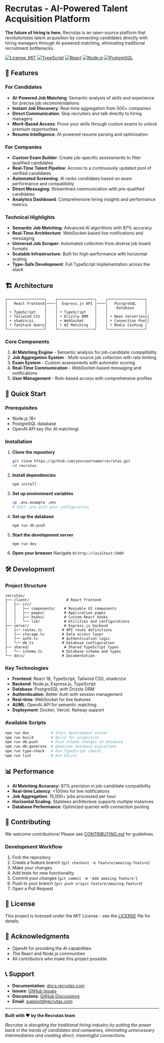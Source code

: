 # Recrutas - AI-Powered Talent Acquisition Platform

**The future of hiring is here.** Recrutas is an open-source platform that revolutionizes talent acquisition by connecting candidates directly with hiring managers through AI-powered matching, eliminating traditional recruitment bottlenecks.

[![License: MIT](https://img.shields.io/badge/License-MIT-yellow.svg)](https://opensource.org/licenses/MIT)
[![TypeScript](https://img.shields.io/badge/TypeScript-007ACC?style=flat&logo=typescript&logoColor=white)](https://www.typescriptlang.org/)
[![React](https://img.shields.io/badge/React-20232A?style=flat&logo=react&logoColor=61DAFB)](https://reactjs.org/)
[![Node.js](https://img.shields.io/badge/Node.js-43853D?style=flat&logo=node.js&logoColor=white)](https://nodejs.org/)
[![PostgreSQL](https://img.shields.io/badge/PostgreSQL-316192?style=flat&logo=postgresql&logoColor=white)](https://www.postgresql.org/)

## 🚀 Features

### For Candidates
- **AI-Powered Job Matching**: Semantic analysis of skills and experience for precise job recommendations
- **Instant Job Discovery**: Real-time aggregation from 500+ companies
- **Direct Communication**: Skip recruiters and talk directly to hiring managers
- **Merit-Based Access**: Prove your skills through custom exams to unlock premium opportunities
- **Resume Intelligence**: AI-powered resume parsing and optimization

### For Companies
- **Custom Exam Builder**: Create job-specific assessments to filter qualified candidates
- **Real-Time Talent Pipeline**: Access to a continuously updated pool of verified candidates
- **Automated Screening**: AI ranks candidates based on exam performance and compatibility
- **Direct Messaging**: Streamlined communication with pre-qualified candidates
- **Analytics Dashboard**: Comprehensive hiring insights and performance metrics

### Technical Highlights
- **Semantic Job Matching**: Advanced AI algorithms with 87% accuracy
- **Real-Time Architecture**: WebSocket-based live notifications and messaging
- **Universal Job Scraper**: Automated collection from diverse job board formats
- **Scalable Infrastructure**: Built for high-performance with horizontal scaling
- **Type-Safe Development**: Full TypeScript implementation across the stack

## 🏗️ Architecture

```
┌─────────────────┐    ┌─────────────────┐    ┌─────────────────┐
│   React Frontend│────│  Express.js API │────│   PostgreSQL    │
│                 │    │                 │    │    Database     │
│ • TypeScript    │    │ • TypeScript    │    │                 │
│ • Tailwind CSS  │    │ • Drizzle ORM   │    │ • Neon Serverless│
│ • shadcn/ui     │    │ • WebSocket     │    │ • Connection Pool│
│ • TanStack Query│    │ • AI Matching   │    │ • Redis Caching │
└─────────────────┘    └─────────────────┘    └─────────────────┘
```

### Core Components

1. **AI Matching Engine** - Semantic analysis for job-candidate compatibility
2. **Job Aggregation System** - Multi-source job collection with rate limiting
3. **Exam System** - Custom assessments with automatic scoring
4. **Real-Time Communication** - WebSocket-based messaging and notifications
5. **User Management** - Role-based access with comprehensive profiles

## 🚀 Quick Start

### Prerequisites

- Node.js 18+ 
- PostgreSQL database
- OpenAI API key (for AI matching)

### Installation

1. **Clone the repository**
   ```bash
   git clone https://github.com/yourusername/recrutas.git
   cd recrutas
   ```

2. **Install dependencies**
   ```bash
   npm install
   ```

3. **Set up environment variables**
   ```bash
   cp .env.example .env
   # Edit .env with your configuration
   ```

4. **Set up the database**
   ```bash
   npm run db:push
   ```

5. **Start the development server**
   ```bash
   npm run dev
   ```

6. **Open your browser**
   Navigate to `http://localhost:5000`

## 🛠️ Development

### Project Structure

```
recrutas/
├── client/                 # React frontend
│   ├── src/
│   │   ├── components/    # Reusable UI components
│   │   ├── pages/         # Application pages
│   │   ├── hooks/         # Custom React hooks
│   │   └── lib/           # Utilities and configurations
├── server/                # Express.js backend
│   ├── routes.ts         # API route definitions
│   ├── storage.ts        # Data access layer
│   ├── auth.ts           # Authentication logic
│   └── db.ts             # Database configuration
├── shared/                # Shared TypeScript types
│   └── schema.ts         # Database schema and types
└── docs/                 # Documentation
```

### Key Technologies

- **Frontend**: React 18, TypeScript, Tailwind CSS, shadcn/ui
- **Backend**: Node.js, Express.js, TypeScript
- **Database**: PostgreSQL with Drizzle ORM
- **Authentication**: Better Auth with session management
- **Real-time**: WebSocket for live features
- **AI/ML**: OpenAI API for semantic matching
- **Deployment**: Docker, Vercel, Railway support

### Available Scripts

```bash
npm run dev          # Start development server
npm run build        # Build for production
npm run db:push      # Push schema changes to database
npm run db:generate  # Generate database migrations
npm run type-check   # Run TypeScript checks
npm run lint         # Run ESLint
```

## 📊 Performance

- **AI Matching Accuracy**: 87% precision in job-candidate compatibility
- **Real-time Latency**: <100ms for live notifications
- **Job Aggregation**: 15,000+ jobs processed per hour
- **Horizontal Scaling**: Stateless architecture supports multiple instances
- **Database Performance**: Optimized queries with connection pooling

## 🤝 Contributing

We welcome contributions! Please see [CONTRIBUTING.md](CONTRIBUTING.md) for guidelines.

### Development Workflow

1. Fork the repository
2. Create a feature branch (`git checkout -b feature/amazing-feature`)
3. Make your changes
4. Add tests for new functionality
5. Commit your changes (`git commit -m 'Add amazing feature'`)
6. Push to your branch (`git push origin feature/amazing-feature`)
7. Open a Pull Request

## 📝 License

This project is licensed under the MIT License - see the [LICENSE](LICENSE) file for details.

## 🙏 Acknowledgments

- OpenAI for providing the AI capabilities
- The React and Node.js communities
- All contributors who make this project possible

## 📞 Support

- **Documentation**: [docs.recrutas.com](https://docs.recrutas.com)
- **Issues**: [GitHub Issues](https://github.com/yourusername/recrutas/issues)
- **Discussions**: [GitHub Discussions](https://github.com/yourusername/recrutas/discussions)
- **Email**: support@recrutas.com

---

**Built with ❤️ by the Recrutas team**

*Recrutas is disrupting the traditional hiring industry by putting the power back in the hands of candidates and companies, eliminating unnecessary intermediaries and creating direct, meaningful connections.*